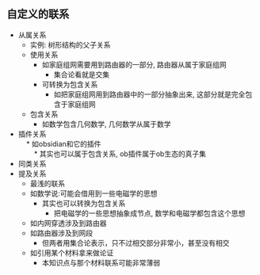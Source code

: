 ## 自定义的联系
* 从属关系
	* 实例: 树形结构的父子关系
	* 使用关系
      * 如家庭组网需要用到路由器的一部分, 路由器从属于家庭组网  
          * 集合论看就是交集  
      * 可转换为包含关系  
          * 如把家庭组网用到路由器中的一部分抽象出来, 这部分就是完全包含于家庭组网  
  * 包含关系  
      * 如数学包含几何数学, 几何数学从属于数学  
* 插件关系  
    * 如obsidian和它的插件  
        * 其实也可以属于包含关系, ob插件属于ob生态的真子集  
* 同类关系  
* 提及关系
  * 最浅的联系
  * 如数学说:可能会借用到一些电磁学的思想  
      * 其实也可以转换为包含关系  
          * 把电磁学的一些思想抽象成节点, 数学和电磁学都包含这个思想  
  * 如内网穿透涉及到路由器  
  * 如路由器涉及到网段  
      * 但两者用集合论表示，只不过相交部分非常小，甚至没有相交  
  * 如引用某个材料拿来做论证
      * 本知识点与那个材料联系可能非常薄弱